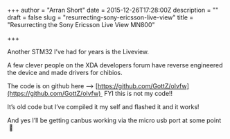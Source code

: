 +++
author = "Arran Short"
date = 2015-12-26T17:28:00Z
description = ""
draft = false
slug = "resurrecting-sony-ericsson-live-view"
title = "Resurrecting the Sony Ericsson Live View MN800"

+++


Another STM32 I’ve had for years is the Liveview.

A few clever people on the XDA developers forum have reverse engineered the device and made drivers for chibios.

The code is on github here —-> [https://github.com/GottZ/olvfw](https://github.com/GottZ/olvfw)  FYI this is not my code!!

It’s old code but I’ve compiled it my self and flashed it and it works!

And yes I’ll be getting canbus working via the micro usb port at some point  🙂

